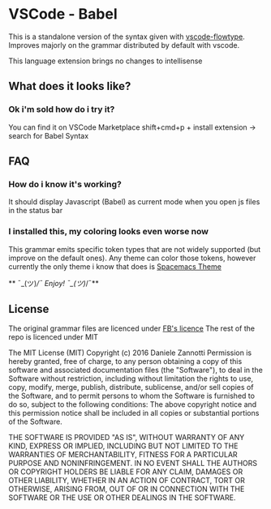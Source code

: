 # VSCode - Babel
This is a standalone version of the syntax given with [vscode-flowtype](https://github.com/flowtype/flow-for-vscode).
Improves majorly on the grammar distributed by default with vscode.

This language extension brings no changes to intellisense

## What does it looks like?

### Ok i'm sold how do i try it?
You can find it on VSCode Marketplace
shift+cmd+p + install extension -> search for Babel Syntax

## FAQ
### How do i know it's working?
It should display Javascript (Babel) as current mode when you open js files in the status bar

### I installed this, my coloring looks even worse now
This grammar emits specific token types that are not widely supported (but improve on the default ones).
Any theme can color those tokens, however currently the only theme i know that does is [Spacemacs Theme](https://github.com/dzannotti/vscode-theme-spacemacs)

** ¯\_(ツ)_/¯ Enjoy! ¯\_(ツ)_/¯**


## License

The original grammar files are licenced under [FB's licence](https://raw.githubusercontent.com/flowtype/flow-for-vscode/master/LICENSE)
The rest of the repo is licenced under MIT

The MIT License (MIT)
Copyright (c) 2016 Daniele Zannotti
Permission is hereby granted, free of charge, to any person obtaining a copy of this software and associated documentation files (the "Software"), to deal in the Software without restriction, including without limitation the rights to use, copy, modify, merge, publish, distribute, sublicense, and/or sell copies of the Software, and to permit persons to whom the Software is furnished to do so, subject to the following conditions:
The above copyright notice and this permission notice shall be included in all copies or substantial portions of the Software.

THE SOFTWARE IS PROVIDED "AS IS", WITHOUT WARRANTY OF ANY KIND, EXPRESS OR IMPLIED, INCLUDING BUT NOT LIMITED TO THE WARRANTIES OF MERCHANTABILITY, FITNESS FOR A PARTICULAR PURPOSE AND NONINFRINGEMENT. IN NO EVENT SHALL THE AUTHORS OR COPYRIGHT HOLDERS BE LIABLE FOR ANY CLAIM, DAMAGES OR OTHER LIABILITY, WHETHER IN AN ACTION OF CONTRACT, TORT OR OTHERWISE, ARISING FROM, OUT OF OR IN CONNECTION WITH THE SOFTWARE OR THE USE OR OTHER DEALINGS IN THE SOFTWARE.


